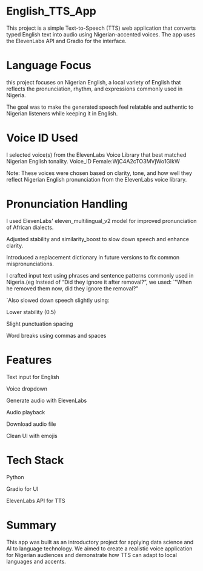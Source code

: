  # English_TTS_App 

This project is a simple Text-to-Speech (TTS) web application that converts typed English text into audio using Nigerian-accented voices. The app uses the ElevenLabs API and Gradio for the interface.


 # Language Focus
 this project focuses on Nigerian English, a local variety of English that reflects the pronunciation, rhythm, and expressions commonly used in Nigeria. 

The goal was to make the generated speech feel relatable and authentic to Nigerian listeners while keeping it in English.


 # Voice ID Used
 
 I selected voice(s) from the ElevenLabs Voice Library that best matched Nigerian English tonality.
Voice_ID Female:WjC4A2cTO3MVjWo1GIkW

 Note: These voices were chosen based on clarity, tone, and how well they reflect Nigerian English pronunciation from the ElevenLabs voice library.

 # Pronunciation Handling
 
 I used ElevenLabs' eleven_multilingual_v2 model for improved pronunciation of African dialects.
 
Adjusted stability and similarity_boost to slow down speech and enhance clarity.

Introduced a replacement dictionary in future versions to fix common mispronunciations.

I crafted input text using phrases and sentence patterns commonly used in Nigeria.(eg  Instead of “Did they ignore it after removal?”, we used: 
   `"When he removed them now, did they ignore the removal?" 
   
`Also slowed down speech slightly using:

Lower stability (0.5)

Slight punctuation spacing

Word breaks using commas and spaces

# Features

Text input for English

Voice dropdown

Generate audio with ElevenLabs

Audio playback

Download audio file

Clean UI with emojis

# Tech Stack

Python

Gradio for UI

ElevenLabs API for TTS

 # Summary

This app was built as an introductory project for applying data science and AI to language technology. We aimed to create a realistic voice application for Nigerian audiences and demonstrate how TTS can adapt to local languages and accents.
